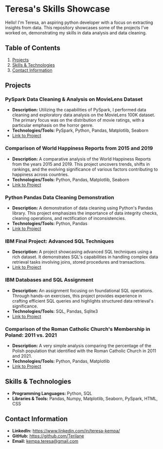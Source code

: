 # Teresa's Skills Showcase

Hello! I'm Teresa, an aspiring python developer with a focus on extracting insights from data. This repository showcases some of the projects I've worked on, demonstrating my skills in data analysis and data cleaning.

## Table of Contents

1. [Projects](#projects)
2. [Skills & Technologies](#skills)
3. [Contact Information](#contact)

<a name="projects"></a>
## Projects

### PySpark Data Cleaning & Analysis on MovieLens Dataset

- **Description:** Utilizing the capabilities of PySpark, I performed data cleaning and exploratory data analysis on the MovieLens 100K dataset. The primary focus was on the distribution of movie ratings, with a particular emphasis on the horror genre.
- **Technologies/Tools:** PySpark, Python, Pandas, Matplotlib, Seaborn
- [Link to Project](https://github.com/Terilane/portfolio/blob/main/pyspark_data_cleaning_analysis_on_movielens_dataset.ipynb)

### Comparison of World Happiness Reports from 2015 and 2019
- **Description:** A comparative analysis of the World Happiness Reports from the years 2015 and 2019. This project uncovers trends, shifts in rankings, and the evolving significance of various factors contributing to happiness across countries.
- **Technologies/Tools:** Python, Pandas, Matplotlib, Seaborn
- [Link to Project](https://github.com/Terilane/portfolio/blob/main/comparison_of_world_happiness_reports_from_2015_and_2019.ipynb)

### Python Pandas Data Cleaning Demonstration

- **Description:** A demonstration of data cleaning using Python's Pandas library. This project emphasizes the importance of data integrity checks, cleaning operations, and rectification of inconsistencies.
- **Technologies/Tools:** Python, Pandas
- [Link to Project](https://github.com/Terilane/portfolio/blob/main/pyhon_pandas_data_cleaning_demonstration.ipynb)

### IBM Final Project: Advanced SQL Techniques

- **Description:** A project showcasing advanced SQL techniques using a rich dataset. It demonstrates SQL's capabilities in handling complex data retrieval tasks involving joins, stored procedures and transactions.
- [Link to Project](https://github.com/Terilane/portfolio/blob/main/IBM_Final_Project_Advanced_SQL_Techniques.ipynb)

### IBM Databases and SQL Assignment

- **Description:** An assignment focusing on foundational SQL operations. Through hands-on exercises, this project provides experience in crafting efficient SQL queries and highlights structured data retrieval's significance.
- **Technologies/Tools:** SQL, Pandas, Sqlite3
- [Link to Project](https://github.com/Terilane/portfolio/blob/main/IBM_Databases_and_SQL_assigment.ipynb)

### Comparison of the Roman Catholic Church's Membership in Poland: 2011 vs. 2021

- **Description:** A very simple analysis comparing the percentage of the Polish population that identified with the Roman Catholic Church in 2011 and 2021.
- **Technologies/Tools:** Python, Pandas, Matplotlib
- [Link to Project](https://github.com/Terilane/portfolio/blob/main/comparison_roman_church_poland_2011_vs_2021.ipynb)
<a name="skills"></a>
## Skills & Technologies

- **Programming Languages:** Python, SQL
- **Libraries & Tools:** Pandas, Numpy, Matplotlib, Seaborn, PySpark, HTML, CSS
<a name="contact"></a>
## Contact Information

- **LinkedIn:** <a name="linkedin" href = "https://www.linkedin.com/in/teresa-kempa/">https://www.linkedin.com/in/teresa-kempa/</a>
- **GitHub:** <a name="github" href = "https://github.com/Terilane">https://github.com/Terilane</a>
- **Email:** kempa.teresa@gmail.com
